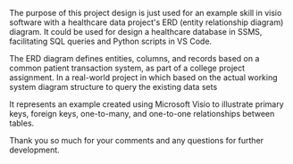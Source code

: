 The purpose of this  project design is just used for an example skill in visio software with  a healthcare data project's ERD (entity relationship diagram) diagram. It could be used for design a healthcare database in SSMS, facilitating SQL queries and Python scripts in VS Code.

The ERD diagram defines entities, columns, and records based on a common patient transaction system, as part of a college project assignment. In a real-world project in which based on the actual working system diagram structure to query the existing data sets 

It represents an example created using Microsoft Visio to illustrate primary keys, foreign keys, one-to-many, and one-to-one relationships between tables.

Thank you so much for your  comments and any questions for further development.
